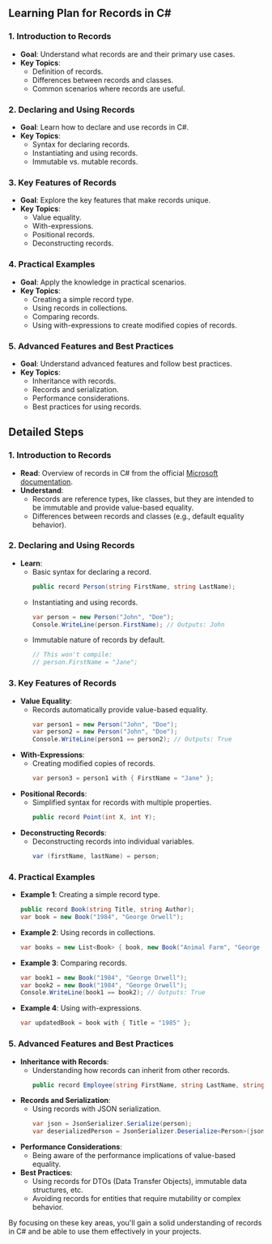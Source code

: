 ## Learning Plan for Records in C#

### 1. Introduction to Records
- **Goal**: Understand what records are and their primary use cases.
- **Key Topics**:
  - Definition of records.
  - Differences between records and classes.
  - Common scenarios where records are useful.

### 2. Declaring and Using Records
- **Goal**: Learn how to declare and use records in C#.
- **Key Topics**:
  - Syntax for declaring records.
  - Instantiating and using records.
  - Immutable vs. mutable records.

### 3. Key Features of Records
- **Goal**: Explore the key features that make records unique.
- **Key Topics**:
  - Value equality.
  - With-expressions.
  - Positional records.
  - Deconstructing records.

### 4. Practical Examples
- **Goal**: Apply the knowledge in practical scenarios.
- **Key Topics**:
  - Creating a simple record type.
  - Using records in collections.
  - Comparing records.
  - Using with-expressions to create modified copies of records.

### 5. Advanced Features and Best Practices
- **Goal**: Understand advanced features and follow best practices.
- **Key Topics**:
  - Inheritance with records.
  - Records and serialization.
  - Performance considerations.
  - Best practices for using records.

## Detailed Steps

### 1. Introduction to Records
- **Read**: Overview of records in C# from the official [Microsoft documentation](https://docs.microsoft.com/en-us/dotnet/csharp/whats-new/tutorials/records).
- **Understand**:
  - Records are reference types, like classes, but they are intended to be immutable and provide value-based equality.
  - Differences between records and classes (e.g., default equality behavior).

### 2. Declaring and Using Records
- **Learn**:
  - Basic syntax for declaring a record.
    ```csharp
    public record Person(string FirstName, string LastName);
    ```
  - Instantiating and using records.
    ```csharp
    var person = new Person("John", "Doe");
    Console.WriteLine(person.FirstName); // Outputs: John
    ```
  - Immutable nature of records by default.
    ```csharp
    // This won't compile:
    // person.FirstName = "Jane";
    ```

### 3. Key Features of Records
- **Value Equality**:
  - Records automatically provide value-based equality.
    ```csharp
    var person1 = new Person("John", "Doe");
    var person2 = new Person("John", "Doe");
    Console.WriteLine(person1 == person2); // Outputs: True
    ```
- **With-Expressions**:
  - Creating modified copies of records.
    ```csharp
    var person3 = person1 with { FirstName = "Jane" };
    ```
- **Positional Records**:
  - Simplified syntax for records with multiple properties.
    ```csharp
    public record Point(int X, int Y);
    ```
- **Deconstructing Records**:
  - Deconstructing records into individual variables.
    ```csharp
    var (firstName, lastName) = person;
    ```

### 4. Practical Examples
- **Example 1**: Creating a simple record type.
  ```csharp
  public record Book(string Title, string Author);
  var book = new Book("1984", "George Orwell");
  ```
- **Example 2**: Using records in collections.
  ```csharp
  var books = new List<Book> { book, new Book("Animal Farm", "George Orwell") };
  ```
- **Example 3**: Comparing records.
  ```csharp
  var book1 = new Book("1984", "George Orwell");
  var book2 = new Book("1984", "George Orwell");
  Console.WriteLine(book1 == book2); // Outputs: True
  ```
- **Example 4**: Using with-expressions.
  ```csharp
  var updatedBook = book with { Title = "1985" };
  ```

### 5. Advanced Features and Best Practices
- **Inheritance with Records**:
  - Understanding how records can inherit from other records.
    ```csharp
    public record Employee(string FirstName, string LastName, string Position) : Person(FirstName, LastName);
    ```
- **Records and Serialization**:
  - Using records with JSON serialization.
    ```csharp
    var json = JsonSerializer.Serialize(person);
    var deserializedPerson = JsonSerializer.Deserialize<Person>(json);
    ```
- **Performance Considerations**:
  - Being aware of the performance implications of value-based equality.
- **Best Practices**:
  - Using records for DTOs (Data Transfer Objects), immutable data structures, etc.
  - Avoiding records for entities that require mutability or complex behavior.

By focusing on these key areas, you'll gain a solid understanding of records in C# and be able to use them effectively in your projects.
